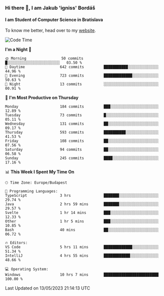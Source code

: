 ### Hi there 👋, I am Jakub 'igniss' Bordáš

#### I am Student of Computer Science in Bratislava
To know me better, head over to my [website](https://bordas.sk).


<!--START_SECTION:waka-->
![Code Time](http://img.shields.io/badge/Code%20Time-1%2C156%20hrs%2047%20mins-blue)

**I'm a Night 🦉** 

```text
🌞 Morning                50 commits          █░░░░░░░░░░░░░░░░░░░░░░░░   03.50 % 
🌆 Daytime                642 commits         ███████████░░░░░░░░░░░░░░   44.96 % 
🌃 Evening                723 commits         █████████████░░░░░░░░░░░░   50.63 % 
🌙 Night                  13 commits          ░░░░░░░░░░░░░░░░░░░░░░░░░   00.91 % 
```
📅 **I'm Most Productive on Thursday** 

```text
Monday                   184 commits         ███░░░░░░░░░░░░░░░░░░░░░░   12.89 % 
Tuesday                  73 commits          █░░░░░░░░░░░░░░░░░░░░░░░░   05.11 % 
Wednesday                131 commits         ██░░░░░░░░░░░░░░░░░░░░░░░   09.17 % 
Thursday                 593 commits         ██████████░░░░░░░░░░░░░░░   41.53 % 
Friday                   108 commits         ██░░░░░░░░░░░░░░░░░░░░░░░   07.56 % 
Saturday                 94 commits          ██░░░░░░░░░░░░░░░░░░░░░░░   06.58 % 
Sunday                   245 commits         ████░░░░░░░░░░░░░░░░░░░░░   17.16 % 
```


📊 **This Week I Spent My Time On** 

```text
🕑︎ Time Zone: Europe/Budapest

💬 Programming Languages: 
TypeScript               3 hrs               ███████░░░░░░░░░░░░░░░░░░   29.74 % 
Java                     2 hrs 59 mins       ███████░░░░░░░░░░░░░░░░░░   29.57 % 
Svelte                   1 hr 14 mins        ███░░░░░░░░░░░░░░░░░░░░░░   12.33 % 
Other                    1 hr 5 mins         ███░░░░░░░░░░░░░░░░░░░░░░   10.85 % 
Bash                     40 mins             ██░░░░░░░░░░░░░░░░░░░░░░░   06.72 % 

🔥 Editors: 
VS Code                  5 hrs 11 mins       █████████████░░░░░░░░░░░░   51.34 % 
IntelliJ                 4 hrs 55 mins       ████████████░░░░░░░░░░░░░   48.66 % 

💻 Operating System: 
Windows                  10 hrs 7 mins       █████████████████████████   100.00 % 
```


 Last Updated on 13/05/2023 21:14:13 UTC
<!--END_SECTION:waka-->

